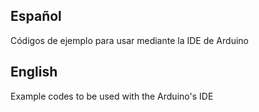 ## Español

Códigos de ejemplo para usar mediante la IDE de Arduino

## English

Example codes to be used with the Arduino's IDE

